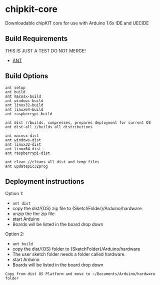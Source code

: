 # chipkit-core
Downloadable chipKIT core for use with Arduino 1.6x IDE and UECIDE
## Build Requirements

THIS IS JUST A TEST DO NOT MERGE!
* [ANT](http://ant.apache.org/)

## Build Options

```
ant setup
ant build
ant macosx-build
ant windows-build
ant linux32-build
ant linux64-build
ant raspberrypi-build

ant dist //builds, compresses, prepares deployment for current OS
ant dist-all //builds all distributions

ant macosx-dist
ant windows-dist
ant linux32-dist
ant linux64-dist
ant raspberrypi-dist

ant clean //cleans all dist and temp files
ant updatepic32prog
```

## Deployment instructions

Option 1:
* `ant dist`
* copy the dist/{OS} zip file to {SketchFolder}/Arduino/hardware
* unzip the the zip file
* start Arduino
* Boards will be listed in the board drop down

Option 2:
* `ant build`
* copy the dist/{OS} folder  to {SketchFolder}/Arduino/hardware
* The user sketch folder needs a folder called hardware.
* start Arduino
* Boards will be listed in the board drop down

```
Copy from dist OS Platform and move to ~/Documents/Arduino/hardware folder
```
